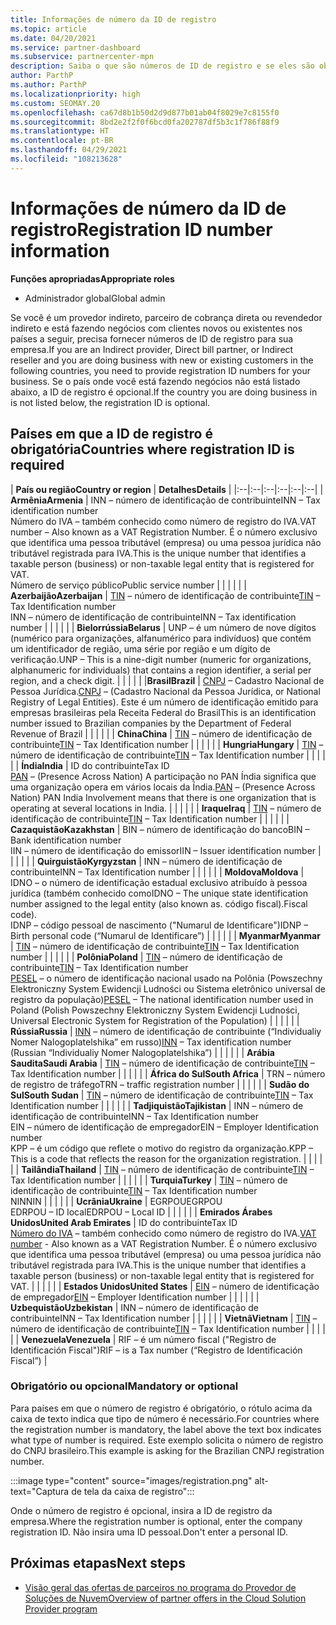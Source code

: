 ```yaml
---
title: Informações de número da ID de registro
ms.topic: article
ms.date: 04/20/2021
ms.service: partner-dashboard
ms.subservice: partnercenter-mpn
description: Saiba o que são números de ID de registro e se eles são obrigatórios para seu país.
author: ParthP
ms.author: ParthP
ms.localizationpriority: high
ms.custom: SEOMAY.20
ms.openlocfilehash: ca67d8b1b50d2d9d877b01ab04f8029e7c8155f0
ms.sourcegitcommit: 8bd2e2f2f0f6bcd0fa202787df5b3c1f786f88f9
ms.translationtype: HT
ms.contentlocale: pt-BR
ms.lasthandoff: 04/29/2021
ms.locfileid: "108213628"
---
```

# <a name="registration-id-number-information"></a><span data-ttu-id="9b153-103">Informações de número da ID de registro</span><span class="sxs-lookup"><span data-stu-id="9b153-103">Registration ID number information</span></span>

<span data-ttu-id="9b153-104">**Funções apropriadas**</span><span class="sxs-lookup"><span data-stu-id="9b153-104">**Appropriate roles**</span></span>

- <span data-ttu-id="9b153-105">Administrador global</span><span class="sxs-lookup"><span data-stu-id="9b153-105">Global admin</span></span>
 
<span data-ttu-id="9b153-106">Se você é um provedor indireto, parceiro de cobrança direta ou revendedor indireto e está fazendo negócios com clientes novos ou existentes nos países a seguir, precisa fornecer números de ID de registro para sua empresa.</span><span class="sxs-lookup"><span data-stu-id="9b153-106">If you are an Indirect provider, Direct bill partner, or Indirect reseller and you are doing business with new or existing customers in the following countries, you need to provide registration ID numbers for your business.</span></span> <span data-ttu-id="9b153-107">Se o país onde você está fazendo negócios não está listado abaixo, a ID de registro é opcional.</span><span class="sxs-lookup"><span data-stu-id="9b153-107">If the country you are doing business in is not listed below, the registration ID is optional.</span></span>

## <a name="countries-where-registration-id-is-required"></a><span data-ttu-id="9b153-108">Países em que a ID de registro é obrigatória</span><span class="sxs-lookup"><span data-stu-id="9b153-108">Countries where registration ID is required</span></span>

| <span data-ttu-id="9b153-109">**País ou região**</span><span class="sxs-lookup"><span data-stu-id="9b153-109">**Country or region**</span></span> | <span data-ttu-id="9b153-110">**Detalhes**</span><span class="sxs-lookup"><span data-stu-id="9b153-110">**Details**</span></span> |
|:--|:--|:--|:--|:--|:--|
| <span data-ttu-id="9b153-111">**Armênia**</span><span class="sxs-lookup"><span data-stu-id="9b153-111">**Armenia**</span></span> | <span data-ttu-id="9b153-112">INN – número de identificação de contribuinte</span><span class="sxs-lookup"><span data-stu-id="9b153-112">INN – Tax identification number</span></span><br><span data-ttu-id="9b153-113">Número do IVA – também conhecido como número de registro do IVA.</span><span class="sxs-lookup"><span data-stu-id="9b153-113">VAT number – Also known as a VAT Registration Number.</span></span> <span data-ttu-id="9b153-114">É o número exclusivo que identifica uma pessoa tributável (empresa) ou uma pessoa jurídica não tributável registrada para IVA.</span><span class="sxs-lookup"><span data-stu-id="9b153-114">This is the unique number that identifies a taxable person (business) or non-taxable legal entity that is registered for VAT.</span></span><br><span data-ttu-id="9b153-115">Número de serviço público</span><span class="sxs-lookup"><span data-stu-id="9b153-115">Public service number</span></span> |  |  | |  |
| <span data-ttu-id="9b153-116">**Azerbaijão**</span><span class="sxs-lookup"><span data-stu-id="9b153-116">**Azerbaijan**</span></span>  | <span data-ttu-id="9b153-117">[TIN](http://www.oecd.org/tax/automatic-exchange/crs-implementation-and-assistance/tax-identification-numbers/Azerbaijan-TIN.pdf) – número de identificação de contribuinte</span><span class="sxs-lookup"><span data-stu-id="9b153-117">[TIN](http://www.oecd.org/tax/automatic-exchange/crs-implementation-and-assistance/tax-identification-numbers/Azerbaijan-TIN.pdf) – Tax Identification number</span></span><br><span data-ttu-id="9b153-118">INN – número de identificação de contribuinte</span><span class="sxs-lookup"><span data-stu-id="9b153-118">INN – Tax identification number</span></span> |  |  |  |  |
| <span data-ttu-id="9b153-119">**Bielorrússia**</span><span class="sxs-lookup"><span data-stu-id="9b153-119">**Belarus**</span></span>  | <span data-ttu-id="9b153-120">UNP – é um número de nove dígitos (numérico para organizações, alfanumérico para indivíduos) que contém um identificador de região, uma série por região e um dígito de verificação.</span><span class="sxs-lookup"><span data-stu-id="9b153-120">UNP – This is a nine-digit number (numeric for organizations, alphanumeric for individuals) that contains a region identifier, a serial per region, and a check digit.</span></span> |  |  |  |  |
|<span data-ttu-id="9b153-121">**Brasil**</span><span class="sxs-lookup"><span data-stu-id="9b153-121">**Brazil**</span></span> | <span data-ttu-id="9b153-122">[CNPJ](http://www.oecd.org/tax/automatic-exchange/crs-implementation-and-assistance/tax-identification-numbers/Brazil-TIN.pdf) – Cadastro Nacional de Pessoa Jurídica.</span><span class="sxs-lookup"><span data-stu-id="9b153-122">[CNPJ](http://www.oecd.org/tax/automatic-exchange/crs-implementation-and-assistance/tax-identification-numbers/Brazil-TIN.pdf) – (Cadastro Nacional da Pessoa Jurídica, or National Registry of Legal Entities).</span></span> <span data-ttu-id="9b153-123">Este é um número de identificação emitido para empresas brasileiras pela Receita Federal do Brasil</span><span class="sxs-lookup"><span data-stu-id="9b153-123">This is an identification number issued to Brazilian companies by the Department of Federal Revenue of Brazil</span></span>  |  |  |  |  |
| <span data-ttu-id="9b153-124">**China**</span><span class="sxs-lookup"><span data-stu-id="9b153-124">**China**</span></span> | <span data-ttu-id="9b153-125">[TIN](http://www.oecd.org/tax/automatic-exchange/crs-implementation-and-assistance/tax-identification-numbers/China-TIN.pdf) – número de identificação de contribuinte</span><span class="sxs-lookup"><span data-stu-id="9b153-125">[TIN](http://www.oecd.org/tax/automatic-exchange/crs-implementation-and-assistance/tax-identification-numbers/China-TIN.pdf) – Tax Identification number</span></span> |  |  |  |  |
| <span data-ttu-id="9b153-126">**Hungria**</span><span class="sxs-lookup"><span data-stu-id="9b153-126">**Hungary**</span></span>  | <span data-ttu-id="9b153-127">[TIN](http://www.oecd.org/tax/automatic-exchange/crs-implementation-and-assistance/tax-identification-numbers/Hungary-TIN.pdf) – número de identificação de contribuinte</span><span class="sxs-lookup"><span data-stu-id="9b153-127">[TIN](http://www.oecd.org/tax/automatic-exchange/crs-implementation-and-assistance/tax-identification-numbers/Hungary-TIN.pdf) – Tax Identification number</span></span> |  |  |  |  |
| <span data-ttu-id="9b153-128">**Índia**</span><span class="sxs-lookup"><span data-stu-id="9b153-128">**India**</span></span> | <span data-ttu-id="9b153-129">ID do contribuinte</span><span class="sxs-lookup"><span data-stu-id="9b153-129">Tax ID</span></span><br><span data-ttu-id="9b153-130">[PAN](http://www.oecd.org/tax/automatic-exchange/crs-implementation-and-assistance/tax-identification-numbers/India-TIN.pdf) – (Presence Across Nation) A participação no PAN Índia significa que uma organização opera em vários locais da Índia.</span><span class="sxs-lookup"><span data-stu-id="9b153-130">[PAN](http://www.oecd.org/tax/automatic-exchange/crs-implementation-and-assistance/tax-identification-numbers/India-TIN.pdf) – (Presence Across Nation) PAN India Involvement means that there is one organization that is operating at several locations in India.</span></span> |  |  |  |  |
| <span data-ttu-id="9b153-131">**Iraque**</span><span class="sxs-lookup"><span data-stu-id="9b153-131">**Iraq**</span></span> | <span data-ttu-id="9b153-132">[TIN](http://www.oecd.org/tax/automatic-exchange/crs-implementation-and-assistance/tax-identification-numbers/) – número de identificação de contribuinte</span><span class="sxs-lookup"><span data-stu-id="9b153-132">[TIN](http://www.oecd.org/tax/automatic-exchange/crs-implementation-and-assistance/tax-identification-numbers/) – Tax Identification number</span></span> |  |  |  |  |
| <span data-ttu-id="9b153-133">**Cazaquistão**</span><span class="sxs-lookup"><span data-stu-id="9b153-133">**Kazakhstan**</span></span>  | <span data-ttu-id="9b153-134">BIN – número de identificação do banco</span><span class="sxs-lookup"><span data-stu-id="9b153-134">BIN – Bank identification number</span></span><br><span data-ttu-id="9b153-135">IIN – número de identificação do emissor</span><span class="sxs-lookup"><span data-stu-id="9b153-135">IIN – Issuer identification number</span></span> |  |  |  |  |
| <span data-ttu-id="9b153-136">**Quirguistão**</span><span class="sxs-lookup"><span data-stu-id="9b153-136">**Kyrgyzstan**</span></span>  | <span data-ttu-id="9b153-137">INN – número de identificação de contribuinte</span><span class="sxs-lookup"><span data-stu-id="9b153-137">INN – Tax Identification number</span></span> |  |  |  |  |
| <span data-ttu-id="9b153-138">**Moldova**</span><span class="sxs-lookup"><span data-stu-id="9b153-138">**Moldova**</span></span>  | <span data-ttu-id="9b153-139">IDNO – o número de identificação estadual exclusivo atribuído à pessoa jurídica (também conhecido como</span><span class="sxs-lookup"><span data-stu-id="9b153-139">IDNO – The unique state identification number assigned to the legal entity (also known as.</span></span> <span data-ttu-id="9b153-140">código fiscal).</span><span class="sxs-lookup"><span data-stu-id="9b153-140">Fiscal code).</span></span><br><span data-ttu-id="9b153-141">IDNP – código pessoal de nascimento ("Numarul de Identificare")</span><span class="sxs-lookup"><span data-stu-id="9b153-141">IDNP – Birth personal code (“Numarul de Identificare”)</span></span> |  |  |  |  |
| <span data-ttu-id="9b153-142">**Myanmar**</span><span class="sxs-lookup"><span data-stu-id="9b153-142">**Myanmar**</span></span> | <span data-ttu-id="9b153-143">[TIN](http://www.oecd.org/tax/automatic-exchange/crs-implementation-and-assistance/tax-identification-numbers/) – número de identificação de contribuinte</span><span class="sxs-lookup"><span data-stu-id="9b153-143">[TIN](http://www.oecd.org/tax/automatic-exchange/crs-implementation-and-assistance/tax-identification-numbers/) – Tax Identification number</span></span> |  |  |  |  |
| <span data-ttu-id="9b153-144">**Polônia**</span><span class="sxs-lookup"><span data-stu-id="9b153-144">**Poland**</span></span>  | <span data-ttu-id="9b153-145">[TIN](http://www.oecd.org/tax/automatic-exchange/crs-implementation-and-assistance/tax-identification-numbers/Poland-TIN.pdf) – número de identificação de contribuinte</span><span class="sxs-lookup"><span data-stu-id="9b153-145">[TIN](http://www.oecd.org/tax/automatic-exchange/crs-implementation-and-assistance/tax-identification-numbers/Poland-TIN.pdf) – Tax Identification   number</span></span><br><span data-ttu-id="9b153-146">[PESEL](http://www.oecd.org/tax/automatic-exchange/crs-implementation-and-assistance/tax-identification-numbers/Poland-TIN.pdf) – o número de identificação nacional usado na Polônia (Powszechny Elektroniczny System Ewidencji Ludności ou Sistema eletrônico universal de registro da população)</span><span class="sxs-lookup"><span data-stu-id="9b153-146">[PESEL](http://www.oecd.org/tax/automatic-exchange/crs-implementation-and-assistance/tax-identification-numbers/Poland-TIN.pdf) – The national identification number used in Poland (Polish Powszechny Elektroniczny System Ewidencji Ludności, Universal Electronic System for Registration of the Population)</span></span> |  |  |  |  |
| <span data-ttu-id="9b153-147">**Rússia**</span><span class="sxs-lookup"><span data-stu-id="9b153-147">**Russia**</span></span>  | <span data-ttu-id="9b153-148">[INN](http://www.oecd.org/tax/automatic-exchange/crs-implementation-and-assistance/tax-identification-numbers/Russia-TIN.pdf) – número de identificação de contribuinte (“Individualiy Nomer Nalogoplatelshika” em russo)</span><span class="sxs-lookup"><span data-stu-id="9b153-148">[INN](http://www.oecd.org/tax/automatic-exchange/crs-implementation-and-assistance/tax-identification-numbers/Russia-TIN.pdf) – Tax identification number (Russian “Individualiy Nomer Nalogoplatelshika”)</span></span> |  |  |  |  |
| <span data-ttu-id="9b153-149">**Arábia Saudita**</span><span class="sxs-lookup"><span data-stu-id="9b153-149">**Saudi Arabia**</span></span> | <span data-ttu-id="9b153-150">[TIN](http://www.oecd.org/tax/automatic-exchange/crs-implementation-and-assistance/tax-identification-numbers/Saudi-Arabia-TIN.pdf) – número de identificação de contribuinte</span><span class="sxs-lookup"><span data-stu-id="9b153-150">[TIN](http://www.oecd.org/tax/automatic-exchange/crs-implementation-and-assistance/tax-identification-numbers/Saudi-Arabia-TIN.pdf) – Tax Identification number</span></span> |  |  |  |  |
| <span data-ttu-id="9b153-151">**África do Sul**</span><span class="sxs-lookup"><span data-stu-id="9b153-151">**South Africa**</span></span> | <span data-ttu-id="9b153-152">TRN – número de registro de tráfego</span><span class="sxs-lookup"><span data-stu-id="9b153-152">TRN – traffic registration number</span></span> |  |  |  |  |
| <span data-ttu-id="9b153-153">**Sudão do Sul**</span><span class="sxs-lookup"><span data-stu-id="9b153-153">**South Sudan**</span></span> | <span data-ttu-id="9b153-154">[TIN](http://www.oecd.org/tax/automatic-exchange/crs-implementation-and-assistance/tax-identification-numbers/) – número de identificação de contribuinte</span><span class="sxs-lookup"><span data-stu-id="9b153-154">[TIN](http://www.oecd.org/tax/automatic-exchange/crs-implementation-and-assistance/tax-identification-numbers/) – Tax Identification number</span></span> |  |  |  |  |
| <span data-ttu-id="9b153-155">**Tadjiquistão**</span><span class="sxs-lookup"><span data-stu-id="9b153-155">**Tajikistan**</span></span>  | <span data-ttu-id="9b153-156">INN – número de identificação de contribuinte</span><span class="sxs-lookup"><span data-stu-id="9b153-156">INN – Tax Identification   number</span></span><br><span data-ttu-id="9b153-157">EIN – número de identificação de empregador</span><span class="sxs-lookup"><span data-stu-id="9b153-157">EIN – Employer Identification number</span></span><br><span data-ttu-id="9b153-158">KPP – é um código que reflete o motivo do registro da organização.</span><span class="sxs-lookup"><span data-stu-id="9b153-158">KPP – This is a code that reflects the reason for the organization   registration.</span></span> |  |  |  |  |
| <span data-ttu-id="9b153-159">**Tailândia**</span><span class="sxs-lookup"><span data-stu-id="9b153-159">**Thailand**</span></span> | <span data-ttu-id="9b153-160">[TIN](http://www.oecd.org/tax/automatic-exchange/crs-implementation-and-assistance/tax-identification-numbers/) – número de identificação de contribuinte</span><span class="sxs-lookup"><span data-stu-id="9b153-160">[TIN](http://www.oecd.org/tax/automatic-exchange/crs-implementation-and-assistance/tax-identification-numbers/) – Tax Identification number</span></span> |  |  |  |  |
| <span data-ttu-id="9b153-161">**Turquia**</span><span class="sxs-lookup"><span data-stu-id="9b153-161">**Turkey**</span></span> | <span data-ttu-id="9b153-162">[TIN](http://www.oecd.org/tax/automatic-exchange/crs-implementation-and-assistance/tax-identification-numbers/Turkey-TIN.pdf) – número de identificação de contribuinte</span><span class="sxs-lookup"><span data-stu-id="9b153-162">[TIN](http://www.oecd.org/tax/automatic-exchange/crs-implementation-and-assistance/tax-identification-numbers/Turkey-TIN.pdf) – Tax Identification   number</span></span><br><span data-ttu-id="9b153-163">NIN</span><span class="sxs-lookup"><span data-stu-id="9b153-163">NIN</span></span> |  |  |  |  |
| <span data-ttu-id="9b153-164">**Ucrânia**</span><span class="sxs-lookup"><span data-stu-id="9b153-164">**Ukraine**</span></span>  | <span data-ttu-id="9b153-165">EGRPOU</span><span class="sxs-lookup"><span data-stu-id="9b153-165">EGRPOU</span></span><br><span data-ttu-id="9b153-166">EDRPOU – ID local</span><span class="sxs-lookup"><span data-stu-id="9b153-166">EDRPOU – Local ID</span></span> |  |  |  |  |
| <span data-ttu-id="9b153-167">**Emirados Árabes Unidos**</span><span class="sxs-lookup"><span data-stu-id="9b153-167">**United Arab Emirates**</span></span> | <span data-ttu-id="9b153-168">ID do contribuinte</span><span class="sxs-lookup"><span data-stu-id="9b153-168">Tax ID</span></span><br><span data-ttu-id="9b153-169">[Número do IVA](http://www.oecd.org/tax/automatic-exchange/crs-implementation-and-assistance/tax-identification-numbers/UAE-TIN.pdf) – também conhecido como número de registro do IVA.</span><span class="sxs-lookup"><span data-stu-id="9b153-169">[VAT number](http://www.oecd.org/tax/automatic-exchange/crs-implementation-and-assistance/tax-identification-numbers/UAE-TIN.pdf) - Also known as a VAT Registration Number.</span></span> <span data-ttu-id="9b153-170">É o número exclusivo que identifica uma pessoa tributável (empresa) ou uma pessoa jurídica não tributável registrada para IVA.</span><span class="sxs-lookup"><span data-stu-id="9b153-170">This is the unique number that identifies a taxable person (business) or non-taxable legal entity that is registered for VAT.</span></span> |  |  |  |  |
| <span data-ttu-id="9b153-171">**Estados Unidos**</span><span class="sxs-lookup"><span data-stu-id="9b153-171">**United States**</span></span> | <span data-ttu-id="9b153-172">[EIN](https://irs.ein-forms-gov.com/?keyword=employer%20identification%20number&source=Google&network=o&device=c&devicemodel=&mobile=&adposition%5d&targetid=kwd-81501461534755:loc-190&msclkid=458d3159f6051392f5286e8e75ed79ce) – número de identificação de empregador</span><span class="sxs-lookup"><span data-stu-id="9b153-172">[EIN](https://irs.ein-forms-gov.com/?keyword=employer%20identification%20number&source=Google&network=o&device=c&devicemodel=&mobile=&adposition%5d&targetid=kwd-81501461534755:loc-190&msclkid=458d3159f6051392f5286e8e75ed79ce) – Employer Identification number</span></span> |  |  |  |  |
| <span data-ttu-id="9b153-173">**Uzbequistão**</span><span class="sxs-lookup"><span data-stu-id="9b153-173">**Uzbekistan**</span></span>  | <span data-ttu-id="9b153-174">INN – número de identificação de contribuinte</span><span class="sxs-lookup"><span data-stu-id="9b153-174">INN – Tax Identification number</span></span> |  |  |  |  |
| <span data-ttu-id="9b153-175">**Vietnã**</span><span class="sxs-lookup"><span data-stu-id="9b153-175">**Vietnam**</span></span> | <span data-ttu-id="9b153-176">[TIN](http://www.oecd.org/tax/automatic-exchange/crs-implementation-and-assistance/tax-identification-numbers/) – número de identificação de contribuinte</span><span class="sxs-lookup"><span data-stu-id="9b153-176">[TIN](http://www.oecd.org/tax/automatic-exchange/crs-implementation-and-assistance/tax-identification-numbers/) – Tax Identification number</span></span> |  |  |  |  |
| <span data-ttu-id="9b153-177">**Venezuela**</span><span class="sxs-lookup"><span data-stu-id="9b153-177">**Venezuela**</span></span> | <span data-ttu-id="9b153-178">RIF – é um número fiscal ("Registro de Identificación Fiscal")</span><span class="sxs-lookup"><span data-stu-id="9b153-178">RIF – is a Tax number (“Registro de Identificación Fiscal”)</span></span> |  

### <a name="mandatory-or-optional"></a><span data-ttu-id="9b153-179">Obrigatório ou opcional</span><span class="sxs-lookup"><span data-stu-id="9b153-179">Mandatory or optional</span></span>
 
<span data-ttu-id="9b153-180">Para países em que o número de registro é obrigatório, o rótulo acima da caixa de texto indica que tipo de número é necessário.</span><span class="sxs-lookup"><span data-stu-id="9b153-180">For countries where the registration number is mandatory, the label above the text box indicates what type of number is required.</span></span>
<span data-ttu-id="9b153-181">Este exemplo solicita o número de registro do CNPJ brasileiro.</span><span class="sxs-lookup"><span data-stu-id="9b153-181">This example is asking for the Brazilian CNPJ registration number.</span></span>

:::image type="content" source="images/registration.png" alt-text="Captura de tela da caixa de registro":::

<span data-ttu-id="9b153-183">Onde o número de registro é opcional, insira a ID de registro da empresa.</span><span class="sxs-lookup"><span data-stu-id="9b153-183">Where the registration number is optional, enter the company registration ID.</span></span> <span data-ttu-id="9b153-184">Não insira uma ID pessoal.</span><span class="sxs-lookup"><span data-stu-id="9b153-184">Don't enter a personal ID.</span></span>

## <a name="next-steps"></a><span data-ttu-id="9b153-185">Próximas etapas</span><span class="sxs-lookup"><span data-stu-id="9b153-185">Next steps</span></span>

- [<span data-ttu-id="9b153-186">Visão geral das ofertas de parceiros no programa do Provedor de Soluções de Nuvem</span><span class="sxs-lookup"><span data-stu-id="9b153-186">Overview of partner offers in the Cloud Solution Provider program</span></span>](csp-offers.md)